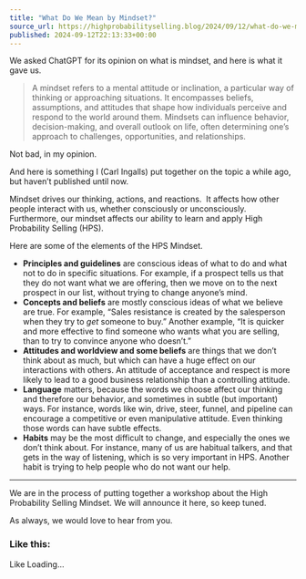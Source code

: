```yaml
---
title: "What Do We Mean by Mindset?"
source_url: https://highprobabilityselling.blog/2024/09/12/what-do-we-mean-by-mindset
published: 2024-09-12T22:13:33+00:00
---
```

We asked ChatGPT for its opinion on what is mindset, and here is what it gave us. 



> A mindset refers to a mental attitude or inclination, a particular way of thinking or approaching situations. It encompasses beliefs, assumptions, and attitudes that shape how individuals perceive and respond to the world around them. Mindsets can influence behavior, decision\-making, and overall outlook on life, often determining one’s approach to challenges, opportunities, and relationships.


Not bad, in my opinion.


And here is something I (Carl Ingalls) put together on the topic a while ago, but haven’t published until now.


Mindset drives our thinking, actions, and reactions.  It affects how other people interact with us, whether consciously or unconsciously.  Furthermore, our mindset affects our ability to learn and apply High Probability Selling (HPS). 


Here are some of the elements of the HPS Mindset. 


* **Principles and guidelines** are conscious ideas of what to do and what not to do in specific situations. For example, if a prospect tells us that they do not want what we are offering, then we move on to the next prospect in our list, without trying to change anyone’s mind.
* **Concepts and beliefs** are mostly conscious ideas of what we believe are true. For example, “Sales resistance is created by the salesperson when they try to *get* someone to buy.” Another example, “It is quicker and more effective to find someone who wants what you are selling, than to try to convince anyone who doesn’t.”
* **Attitudes and worldview and some beliefs** are things that we don’t think about as much, but which can have a huge effect on our interactions with others. An attitude of acceptance and respect is more likely to lead to a good business relationship than a controlling attitude.
* **Language** matters, because the words we choose affect our thinking and therefore our behavior, and sometimes in subtle (but important) ways. For instance, words like win, drive, steer, funnel, and pipeline can encourage a competitive or even manipulative attitude. Even thinking those words can have subtle effects.
* **Habits** may be the most difficult to change, and especially the ones we don’t think about. For instance, many of us are habitual talkers, and that gets in the way of listening, which is so very important in HPS. Another habit is trying to help people who do not want our help.




---


We are in the process of putting together a workshop about the High Probability Selling Mindset. We will announce it here, so keep tuned. 


As always, we would love to hear from you. 


### Like this:

Like Loading...

